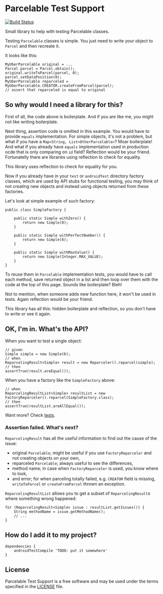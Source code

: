 # Parcelable Test Support

[![Build Status](https://travis-ci.org/mg6maciej/parcelable-test-support.svg?branch=master)](https://travis-ci.org/mg6maciej/parcelable-test-support)

Small library to help with testing Parcelable classes.

Testing `Parcelable` classes is simple. You just need to write your object to `Parcel` and then recreate it.

It looks like this:

```
MyUberParcelable original = ...
Parcel parcel = Parcel.obtain();
original.writeToParcel(parcel, 0);
parcel.setDataPosition(0);
MyUberParcelable reparceled = MyUberParcelable.CREATOR.createFromParcel(parcel);
// assert that reparceled is equal to original
```

## So why would I need a library for this?

First of all, the code above is boilerplate. And if you are like me, you might not like writing boilerplate.

Next thing, assertion code is omitted in this example. You would have to provide `equals` implementation.
For simple objects, it's not a problem, but what if you have a `Map<String, List<OtherParcelable>`? Moar boilerplate!
And what if you already have `equals` implementation used in production ocde that is only comparing on `id` field?
Reflection would be your friend. Fortunatelly there are libraries using reflection to check for equality.

This library uses reflection to check for equality for you.

Now if you already have in your `test` or `androidTest` directory factory classes, which are used by API stubs for functional testing,
you may think of not creating new objects and instead using objects returned from these factories.

Let's look at simple example of such factory:

```
public class SimpleFactory {

    public static Simple withZero() {
        return new Simple(0);
    }

    public static Simple withPerfectNumber() {
        return new Simple(6);
    }

    public static Simple withMaxValue() {
        return new Simple(Integer.MAX_VALUE);
    }
}
```

To reuse them in `Parcelable` implementation tests, you would have to call each method, save returned object in a list
and then loop over them with the code at the top of this page. Sounds like boilerplate? Bleh!

Not to mention, when someone adds new function here, it won't be used in tests. Again reflection would be your friend.

This library has all this: hidden boilerplate and reflection, so you don't have to write or see it again.

## OK, I'm in. What's the API?

When you want to test a single object:

```
// given
Simple simple = new Simple(6);
// when
ReparcelingResult<Simple> result = new Reparceler().reparcel(simple);
// then
assertTrue(result.areEqual());
```

When you have a factory like the `SimpleFactory` above:

```
// when
ReparcelingResultList<Simple> resultList = new FactoryReparceler().reparcel(SimpleFactory.class);
// then
assertTrue(resultList.areAllEqual());
```

Want more? Check [tests](https://github.com/mg6maciej/parcelable-test-support/tree/master/src/androidTest/java/pl/mg6/testsupport).

### Assertion failed. What's next?

`ReparcelingResult` has all the useful information to find out the cause of the issue:
* original `Parcelable`; might be useful if you use `FactoryReparceler` and not creating objects on your own,
* reparceled `Parcelable`; always useful to see the differences,
* method name; in case when `FactoryReparceler` is used, you know where to look,
* and error; for when parceling totally failed, e.g. `CREATOR` field is missing, `writeToParcel` or `createFromParcel` thrown an exception.

`ReparcelingResultList` allows you to get a subset of `ReparcelingResult`s where something wrong happened:

```
for (ReparcelingResult<Simple> issue : resultList.getIssues()) {
    String methodName = issue.getMethodName();
    // ...
}
```

## How do I add it to my project?

```
dependencies {
    androidTestCompile 'TODO: put it somewhere'
}
```

## License

Parcelable Test Support is a free software and may be used under the terms specified in the [LICENSE](LICENSE) file.
